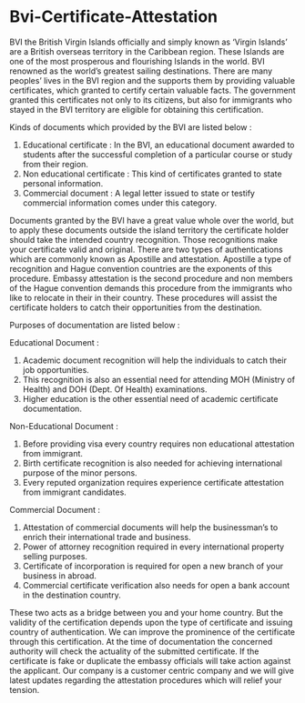 # Bvi-Certificate-Attestation
BVI the British Virgin Islands officially and simply known as ‘Virgin Islands’ are a British overseas territory in the Caribbean region. These Islands are one of the most prosperous and flourishing Islands in the world. BVI renowned as the world’s greatest sailing destinations. There are many peoples’ lives in the BVI region and the supports them by providing valuable certificates, which granted to certify certain valuable facts. The government granted this certificates not only to its citizens, but also for immigrants who stayed in the BVI territory are eligible for obtaining this certification.

Kinds of documents which provided by the BVI are listed below :

1. Educational certificate : In the BVI, an educational document awarded to students after the successful completion of a particular course or study from their region.
2. Non educational certificate : This kind of certificates granted to state personal information.
3. Commercial document : A legal letter issued to state or testify commercial information comes under this category.

Documents granted by the BVI have a great value whole over the world, but to apply these documents outside the island territory the certificate holder should take the intended country recognition. Those recognitions make your certificate valid and original. There are two types of authentications which are commonly known as Apostille and attestation. Apostille a type of recognition and Hague convention countries are the exponents of this procedure. Embassy attestation is the second procedure and non members of the Hague convention demands this procedure from the immigrants who like to relocate in their in their country. These procedures will assist the certificate holders to catch their opportunities from the destination.

Purposes of documentation are listed below :

Educational Document :

1. Academic document recognition will help the individuals to catch their job opportunities.
2. This recognition is also an essential need for attending MOH (Ministry of Health) and DOH (Dept. Of Health) examinations.
3. Higher education is the other essential need of academic certificate documentation.

Non-Educational Document :

1. Before providing visa every country requires non educational attestation from immigrant.
2. Birth certificate recognition is also needed for achieving international purpose of the minor persons.
3. Every reputed organization requires experience certificate attestation from immigrant candidates.

Commercial Document :

1. Attestation of commercial documents will help the businessman’s to enrich their international trade and business.
2. Power of attorney recognition required in every international property selling purposes.
3. Certificate of incorporation is required for open a new branch of your business in abroad.
4. Commercial certificate verification also needs for open a bank account in the destination country.

These two acts as a bridge between you and your home country. But the validity of the certification depends upon the type of certificate and issuing country of authentication. We can improve the prominence of the certificate through this certification. At the time of documentation the concerned authority will check the actuality of the submitted certificate. If the certificate is fake or duplicate the embassy officials will take action against the applicant.
Our company is a customer centric company and we will give latest updates regarding the attestation procedures which will relief your tension.
